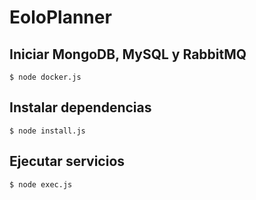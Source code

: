 # EoloPlanner

## Iniciar MongoDB, MySQL y RabbitMQ
```
$ node docker.js
```

## Instalar dependencias
```
$ node install.js
```

## Ejecutar servicios
```
$ node exec.js
```